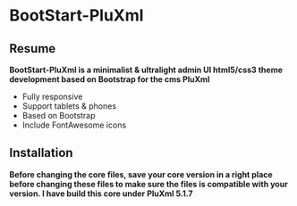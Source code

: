 BootStart-PluXml
================

Resume
------

**BootStart-PluXml is a minimalist & ultralight admin UI html5/css3 theme development based on Bootstrap for the cms PluXml**

* Fully responsive
* Support tablets & phones
* Based on Bootstrap
* Include FontAwesome icons

Installation
------------

**Before changing the core files, save your core version in a right place before changing these files to make sure the files is compatible with your version. I have build this core under PluXml 5.1.7**